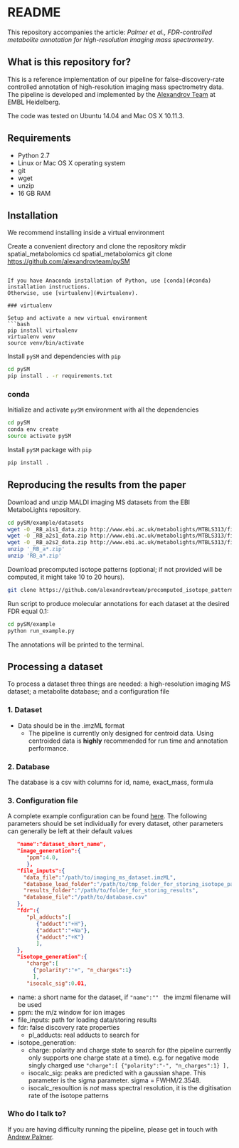 # README #
This repository accompanies the article: *Palmer et al., FDR-controlled metabolite annotation for high-resolution imaging mass spectrometry*.

## What is this repository for? ##
This is a reference implementation of our pipeline for false-discovery-rate controlled annotation of high-resolution imaging mass spectrometry data. The pipeline is developed and implemented by the [Alexandrov Team](http://www.embl.de/research/units/scb/alexandrov/) at EMBL Heidelberg.

The code was tested on Ubuntu 14.04 and Mac OS X 10.11.3.

## Requirements

* Python 2.7
* Linux or Mac OS X operating system
* git
* wget
* unzip
* 16 GB RAM

## Installation ##

We recommend installing inside a virtual environment

Create a convenient directory and clone the repository
mkdir spatial_metabolomics
cd spatial_metabolomics
git clone https://github.com/alexandrovteam/pySM
```

If you have Anaconda installation of Python, use [conda](#conda) installation instructions.
Otherwise, use [virtualenv](#virtualenv).

### virtualenv

Setup and activate a new virtual environment
```bash
pip install virtualenv
virtualenv venv
source venv/bin/activate
```

Install `pySM` and dependencies with `pip`
```bash
cd pySM
pip install . -r requirements.txt
```

### conda

Initialize and activate `pySM` environment with all the dependencies
```bash
cd pySM
conda env create
source activate pySM
```

Install `pySM` package with `pip`
```bash
pip install .
```

## Reproducing the results from the paper ##

Download and unzip MALDI imaging MS datasets from the EBI MetaboLights repository.
  
```bash
cd pySM/example/datasets
wget -O _RB_a1s1_data.zip http://www.ebi.ac.uk/metabolights/MTBLS313/files/RB_a1s1_data.zip?token=11e11f8d-789d-47e4-83ed-01f4eb768cb6
wget -O _RB_a2s1_data.zip http://www.ebi.ac.uk/metabolights/MTBLS313/files/RB_a2s1_data.zip?token=11e11f8d-789d-47e4-83ed-01f4eb768cb6
wget -O _RB_a2s2_data.zip http://www.ebi.ac.uk/metabolights/MTBLS313/files/RB_a2s2_data.zip?token=11e11f8d-789d-47e4-83ed-01f4eb768cb6
unzip '_RB_a*.zip'
unzip 'RB_a*.zip'
```

Download precomputed isotope patterns (optional; if not provided will be computed, it might take 10 to 20 hours).

```bash
git clone https://github.com/alexandrovteam/precomputed_isotope_patterns pySM/example/precomputed_patterns
```
Run script to produce molecular annotations for each dataset at the desired FDR equal 0.1:
```bash
cd pySM/example
python run_example.py
```

The annotations will be printed to the terminal.

## Processing a dataset ##
To process a dataset three things are needed: a high-resolution imaging MS dataset; a metabolite database; and a configuration file

### 1. Dataset ###
* Data should be in the .imzML format
    * The pipeline is currently only designed for centroid data. Using centroided data is **highly** recommended for run time and annotation performance.

### 2. Database ###
The database is a csv with columns for id, name, exact_mass, formula

### 3. Configuration file ###
A complete example configuration can be found [here](https://github.com/alexandrovteam/pySM/blob/master/pySM/example/example_config.json).
The following parameters should be set individually for every dataset, other parameters can generally be left at their default values

```json
   "name":"dataset_short_name",
   "image_generation":{
      "ppm":4.0,
      },
   "file_inputs":{
     "data_file":"/path/to/imaging_ms_dataset.imzML",
     "database_load_folder":"/path/to/tmp_folder_for_storing_isotope_patterns",
     "results_folder":"/path/to/folder_for_storing_results",
     "database_file":"/path/to/database.csv"
   },
   "fdr":{
      "pl_adducts":[
         {"adduct":"+H"},
         {"adduct":"+Na"},
         {"adduct":"+K"}
         ],
   },
   "isotope_generation":{
      "charge":[
        {"polarity":"+", "n_charges":1}
        ],
      "isocalc_sig":0.01,
```
* name: a short name for the dataset, if ```"name":"" ``` the imzml filename will be used
* ppm: the m/z window for ion images
* file_inputs: path for loading data/storing results
* fdr: false discovery rate properties
  * pl_adducts: real adducts to search for
* isotope_generation:
  * charge: polarity and charge state to search for (the pipeline currently only supports one charge state at a time). e.g. for negative mode singly charged use ```"charge":[
        {"polarity":"-", "n_charges":1}
        ],```
  * isocalc_sig: peaks are predicted with a gaussian shape. This parameter is the sigma parameter. sigma = FWHM/2.3548.
  * isocalc_resoultion is *not* mass spectral resolution, it is the digitisation rate of the isotope patterns


### Who do I talk to? ###
If you are having difficulty running the pipeline, please get in touch with [Andrew Palmer](andrew.palmer@embl.de).
